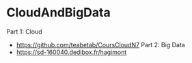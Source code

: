 # CloudAndBigData

Part 1: Cloud
  - https://github.com/teabetab/CoursCloudN7
Part 2: Big Data
  - https://sd-160040.dedibox.fr/hagimont
